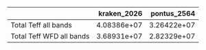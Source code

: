 |                          |   kraken_2026 |   pontus_2564 |
|:-------------------------|--------------:|--------------:|
| Total Teff all bands     |   4.08386e+07 |   3.26422e+07 |
| Total Teff WFD all bands |   3.68931e+07 |   2.82329e+07 |
